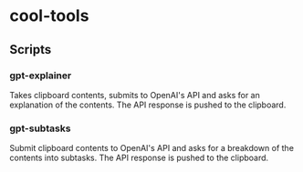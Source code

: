 # cool-tools
## Scripts
### gpt-explainer
Takes clipboard contents, submits to OpenAI's API and asks for an explanation of the contents. The API response is pushed to the clipboard.
### gpt-subtasks
Submit clipboard contents to OpenAI's API and asks for a breakdown of the contents into subtasks. The API response is pushed to the clipboard.
